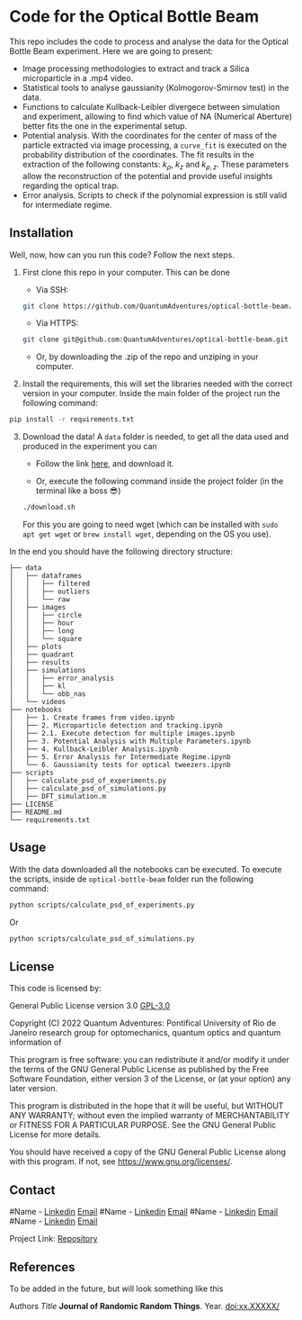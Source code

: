 # Code for the Optical Bottle Beam

This repo includes the code to process and analyse the data for the Optical Bottle Beam experiment. Here we are going to present:


* Image processing methodologies to extract and track a Silica microparticle in a .mp4 video.
* Statistical tools to analyse gaussianity (Kolmogorov-Smirnov test) in the data.
* Functions to calculate Kullback-Leibler divergece between simulation and experiment, allowing to find which value of NA (Numerical Aberture) better fits the one in the experimental setup.
* Potential analysis. With the coordinates for the center of mass of the particle extracted via image processing, a `curve_fit` is executed on the probability distribution of the coordinates. The fit results in the extraction of the following constants: $k_\rho$, $k_z$ and $k_{\rho,z}$. These parameters allow the reconstruction of the potential and provide useful insights regarding the optical trap.
* Error analysis. Scripts to check if the polynomial expression is still valid for intermediate regime.


## Installation

Well, now, how can you run this code? Follow the next steps.

1. First clone this repo in your computer. This can be done
    * Via SSH:

    ```bash
    git clone https://github.com/QuantumAdventures/optical-bottle-beam.git
    ```

    * Via HTTPS:

    ```bash
    git clone git@github.com:QuantumAdventures/optical-bottle-beam.git
    ```

    * Or, by downloading the .zip of the repo and unziping in your computer.

2. Install the requirements, this will set the libraries needed with the correct version in your computer. Inside the main folder of the project run the following command:

```bash
pip install -r requirements.txt
```

3. Download the data! A `data` folder is needed, to get all the data used and produced in the experiment you can

    * Follow the link [here](https://drive.google.com/drive/folders/1XfC4z9nmNXJuaATl3Da6edwA65mmQBVx), and download it.

    * Or, execute the following command inside the project folder (in the terminal like a boss :sunglasses:)

    ```bash
    ./download.sh
    ```

    For this you are going to need wget (which can be installed with `sudo apt get wget` or `brew install wget`, depending on the OS you use).
    
In the end you should have the following directory structure:


    ├── data
    │   ├── dataframes
    │   │   ├── filtered
    │   │   ├── outliers
    │   │   └── raw
    │   ├── images
    │   │   ├── circle
    │   │   ├── hour
    │   │   ├── long
    │   │   └── square
    │   ├── plots
    │   ├── quadrant
    │   ├── results
    │   ├── simulations
    │   │   ├── error_analysis
    │   │   ├── kl
    │   │   └── obb_nas
    │   └── videos
    ├── notebooks
    │   ├── 1. Create frames from video.ipynb
    │   ├── 2. Microparticle detection and tracking.ipynb
    │   ├── 2.1. Execute detection for multiple images.ipynb
    │   ├── 3. Potential Analysis with Multiple Parameters.ipynb
    │   ├── 4. Kullback-Leibler Analysis.ipynb
    │   ├── 5. Error Analysis for Intermediate Regime.ipynb
    │   └── 6. Gaussianity tests for optical tweezers.ipynb
    ├── scripts
    │   ├── calculate_psd_of_experiments.py
    │   ├── calculate_psd_of_simulations.py
    │   ├── DFT_simulation.m
    ├── LICENSE
    ├── README.md
    └── requirements.txt

## Usage

With the data downloaded all the notebooks can be executed. To execute the scripts, inside de `optical-bottle-beam` folder run the following command:

```bash
python scripts/calculate_psd_of_experiments.py
```

Or 

```bash
python scripts/calculate_psd_of_simulations.py
```



## License

This code is licensed by:

General Public License version 3.0 [GPL-3.0](https://choosealicense.com/licenses/gpl-3.0/)


Copyright (C) 2022  Quantum Adventures: Pontifical University of Rio de Janeiro
research group for optomechanics, quantum optics and quantum information of 

This program is free software: you can redistribute it and/or modify
it under the terms of the GNU General Public License as published by
the Free Software Foundation, either version 3 of the License, or
(at your option) any later version.

This program is distributed in the hope that it will be useful,
but WITHOUT ANY WARRANTY; without even the implied warranty of
MERCHANTABILITY or FITNESS FOR A PARTICULAR PURPOSE.  See the
GNU General Public License for more details.

You should have received a copy of the GNU General Public License
along with this program.  If not, see <https://www.gnu.org/licenses/>.

## Contact

#Name - [Linkedin](https://www.linkedin.com/in) [Email](email)
#Name - [Linkedin](https://www.linkedin.com/in) [Email](email)
#Name - [Linkedin](https://www.linkedin.com/in) [Email](email)
#Name - [Linkedin](https://www.linkedin.com/in) [Email](email)


Project Link: [Repository](https://github.com/QuantumAdventures/optical-bottle-beam)

## References

To be added in the future, but will look something like this

Authors *Title* **Journal of Randomic Random Things**. Year.
[doi:xx.XXXXX/](doi:xx.XXXX/)